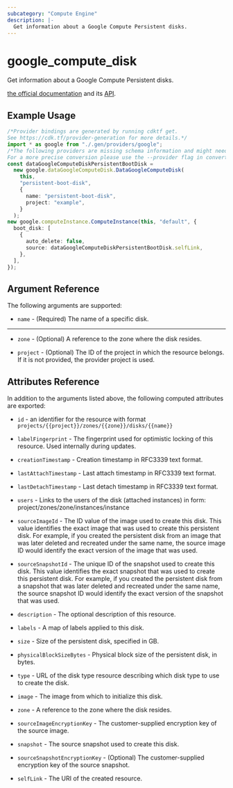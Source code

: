 ```yaml
---
subcategory: "Compute Engine"
description: |-
  Get information about a Google Compute Persistent disks.
---
```


# google\_compute\_disk

Get information about a Google Compute Persistent disks.

[the official documentation](https://cloud.google.com/compute/docs/disks) and its [API](https://cloud.google.com/compute/docs/reference/latest/disks).

## Example Usage

```typescript
/*Provider bindings are generated by running cdktf get.
See https://cdk.tf/provider-generation for more details.*/
import * as google from "./.gen/providers/google";
/*The following providers are missing schema information and might need manual adjustments to synthesize correctly: google.
For a more precise conversion please use the --provider flag in convert.*/
const dataGoogleComputeDiskPersistentBootDisk =
  new google.dataGoogleComputeDisk.DataGoogleComputeDisk(
    this,
    "persistent-boot-disk",
    {
      name: "persistent-boot-disk",
      project: "example",
    }
  );
new google.computeInstance.ComputeInstance(this, "default", {
  boot_disk: [
    {
      auto_delete: false,
      source: dataGoogleComputeDiskPersistentBootDisk.selfLink,
    },
  ],
});

```

## Argument Reference

The following arguments are supported:

* `name` - (Required) The name of a specific disk.

***

*   `zone` - (Optional) A reference to the zone where the disk resides.

*   `project` - (Optional) The ID of the project in which the resource belongs.
    If it is not provided, the provider project is used.

## Attributes Reference

In addition to the arguments listed above, the following computed attributes are exported:

*   `id` - an identifier for the resource with format `projects/{{project}}/zones/{{zone}}/disks/{{name}}`

*   `labelFingerprint` -
    The fingerprint used for optimistic locking of this resource.  Used
    internally during updates.

*   `creationTimestamp` -
    Creation timestamp in RFC3339 text format.

*   `lastAttachTimestamp` -
    Last attach timestamp in RFC3339 text format.

*   `lastDetachTimestamp` -
    Last detach timestamp in RFC3339 text format.

*   `users` -
    Links to the users of the disk (attached instances) in form:
    project/zones/zone/instances/instance

*   `sourceImageId` -
    The ID value of the image used to create this disk. This value
    identifies the exact image that was used to create this persistent
    disk. For example, if you created the persistent disk from an image
    that was later deleted and recreated under the same name, the source
    image ID would identify the exact version of the image that was used.

*   `sourceSnapshotId` -
    The unique ID of the snapshot used to create this disk. This value
    identifies the exact snapshot that was used to create this persistent
    disk. For example, if you created the persistent disk from a snapshot
    that was later deleted and recreated under the same name, the source
    snapshot ID would identify the exact version of the snapshot that was
    used.

*   `description` -
    The optional description of this resource.

*   `labels` - A map of labels applied to this disk.

*   `size` -
    Size of the persistent disk, specified in GB.

*   `physicalBlockSizeBytes` -
    Physical block size of the persistent disk, in bytes.

*   `type` -
    URL of the disk type resource describing which disk type to use to
    create the disk.

*   `image` -
    The image from which to initialize this disk.

*   `zone` -
    A reference to the zone where the disk resides.

*   `sourceImageEncryptionKey` -
    The customer-supplied encryption key of the source image.

*   `snapshot` -
    The source snapshot used to create this disk.

*   `sourceSnapshotEncryptionKey` -
    (Optional)
    The customer-supplied encryption key of the source snapshot.

*   `selfLink` - The URI of the created resource.
